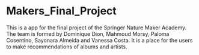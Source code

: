 # Makers_Final_Project 

This is a app for the final project of the Springer Nature Maker Academy.
The team is formed by Dominique Dion, Mahmoud Morsy, Paloma Cosentino, Sayonara Almeida and Vanessa Costa.
It is a place for the users to make recommendations of albums and artists.
